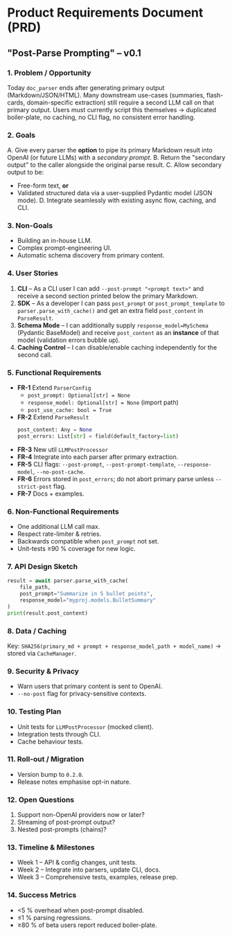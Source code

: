# Product Requirements Document (PRD)

## "Post-Parse Prompting" – v0.1

### 1. Problem / Opportunity
Today `doc_parser` ends after generating primary output (Markdown/JSON/HTML). Many downstream use-cases (summaries, flash-cards, domain-specific extraction) still require a second LLM call on that primary output. Users must currently script this themselves → duplicated boiler-plate, no caching, no CLI flag, no consistent error handling.

### 2. Goals
A. Give every parser the **option** to pipe its primary Markdown result into OpenAI (or future LLMs) with a *secondary prompt*.
B. Return the "secondary output" to the caller alongside the original parse result.
C. Allow secondary output to be:
   * Free-form text, **or**
   * Validated structured data via a user-supplied Pydantic model (JSON mode).
D. Integrate seamlessly with existing async flow, caching, and CLI.

### 3. Non-Goals
* Building an in-house LLM.
* Complex prompt-engineering UI.
* Automatic schema discovery from primary content.

### 4. User Stories
1. **CLI** – As a CLI user I can add `--post-prompt "<prompt text>"` and receive a second section printed below the primary Markdown.
2. **SDK** – As a developer I can pass `post_prompt` or `post_prompt_template` to `parser.parse_with_cache()` and get an extra field `post_content` in `ParseResult`.
3. **Schema Mode** – I can additionally supply `response_model=MySchema` (Pydantic BaseModel) and receive `post_content` as an **instance** of that model (validation errors bubble up).
4. **Caching Control** – I can disable/enable caching independently for the second call.

### 5. Functional Requirements
* **FR-1**  Extend `ParserConfig`
  * `post_prompt: Optional[str] = None`
  * `response_model: Optional[str] = None` (import path)
  * `post_use_cache: bool = True`
* **FR-2**  Extend `ParseResult`
  ```python
  post_content: Any = None
  post_errors: List[str] = field(default_factory=list)
  ```
* **FR-3**  New util `LLMPostProcessor`
* **FR-4**  Integrate into each parser after primary extraction.
* **FR-5**  CLI flags: `--post-prompt`, `--post-prompt-template`, `--response-model`, `--no-post-cache`.
* **FR-6**  Errors stored in `post_errors`; do not abort primary parse unless `--strict-post` flag.
* **FR-7**  Docs + examples.

### 6. Non-Functional Requirements
* One additional LLM call max.
* Respect rate-limiter & retries.
* Backwards compatible when `post_prompt` not set.
* Unit-tests ≥90 % coverage for new logic.

### 7. API Design Sketch
```python
result = await parser.parse_with_cache(
    file_path,
    post_prompt="Summarize in 5 bullet points",
    response_model="myproj.models.BulletSummary"
)
print(result.post_content)
```

### 8. Data / Caching
Key: `SHA256(primary_md + prompt + response_model_path + model_name)` → stored via `CacheManager`.

### 9. Security & Privacy
* Warn users that primary content is sent to OpenAI.
* `--no-post` flag for privacy-sensitive contexts.

### 10. Testing Plan
* Unit tests for `LLMPostProcessor` (mocked client).
* Integration tests through CLI.
* Cache behaviour tests.

### 11. Roll-out / Migration
* Version bump to `0.2.0`.
* Release notes emphasise opt-in nature.

### 12. Open Questions
1. Support non-OpenAI providers now or later?
2. Streaming of post-prompt output?
3. Nested post-prompts (chains)?

### 13. Timeline & Milestones
* Week 1 – API & config changes, unit tests.
* Week 2 – Integrate into parsers, update CLI, docs.
* Week 3 – Comprehensive tests, examples, release prep.

### 14. Success Metrics
* <5 % overhead when post-prompt disabled.
* ≤1 % parsing regressions.
* ≥80 % of beta users report reduced boiler-plate. 